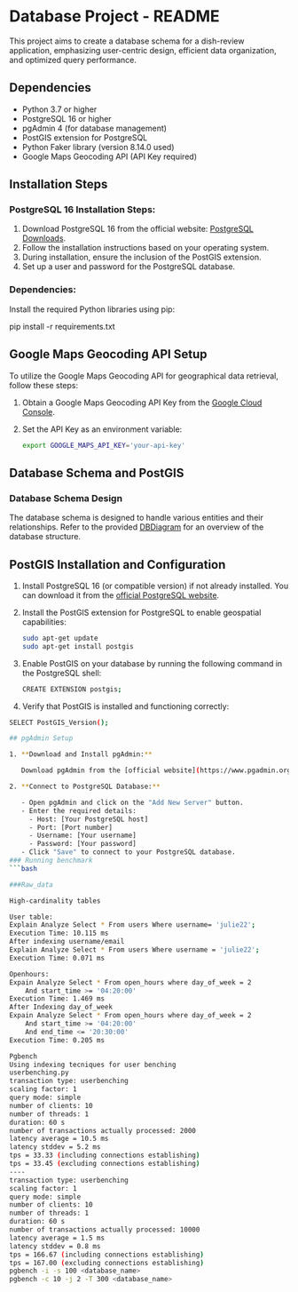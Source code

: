 # Database Project - README

This project aims to create a database schema for a dish-review application, emphasizing user-centric design, efficient data organization, and optimized query performance.

## Dependencies

- Python 3.7 or higher
- PostgreSQL 16 or higher
- pgAdmin 4 (for database management)
- PostGIS extension for PostgreSQL
- Python Faker library (version 8.14.0 used)
- Google Maps Geocoding API (API Key required)

## Installation Steps

### PostgreSQL 16 Installation Steps:

1. Download PostgreSQL 16 from the official website: [PostgreSQL Downloads](https://www.postgresql.org/download/).
2. Follow the installation instructions based on your operating system.
3. During installation, ensure the inclusion of the PostGIS extension.
4. Set up a user and password for the PostgreSQL database.

### Dependencies:


Install the required Python libraries using pip:


pip install -r requirements.txt

## Google Maps Geocoding API Setup

To utilize the Google Maps Geocoding API for geographical data retrieval, follow these steps:

1. Obtain a Google Maps Geocoding API Key from the [Google Cloud Console](https://console.cloud.google.com/).

2. Set the API Key as an environment variable:

   ```bash
   export GOOGLE_MAPS_API_KEY='your-api-key'
## Database Schema and PostGIS

### Database Schema Design

The database schema is designed to handle various entities and their relationships. Refer to the provided [DBDiagram](link-to-your-db-diagram) for an overview of the database structure.

## PostGIS Installation and Configuration

1. Install PostgreSQL 16 (or compatible version) if not already installed. You can download it from the [official PostgreSQL website](https://www.postgresql.org/download/).

2. Install the PostGIS extension for PostgreSQL to enable geospatial capabilities:

   ```bash
   sudo apt-get update
   sudo apt-get install postgis
3. Enable PostGIS on your database by running the following command in the PostgreSQL shell:

	```bash
	CREATE EXTENSION postgis;

4. Verify that PostGIS is installed and functioning correctly:
```bash
SELECT PostGIS_Version();

## pgAdmin Setup

1. **Download and Install pgAdmin:**

   Download pgAdmin from the [official website](https://www.pgadmin.org/download/) and follow the installation instructions for your operating system.

2. **Connect to PostgreSQL Database:**

   - Open pgAdmin and click on the "Add New Server" button.
   - Enter the required details:
     - Host: [Your PostgreSQL host]
     - Port: [Port number]
     - Username: [Your username]
     - Password: [Your password]
   - Click "Save" to connect to your PostgreSQL database.
### Running benchmark
```bash

###Raw_data

High-cardinality tables

User table: 
Explain Analyze Select * From users Where username= 'julie22';
Execution Time: 10.115 ms
After indexing username/email 
Explain Analyze Select * From users Where username = 'julie22'; 
Execution Time: 0.071 ms

Openhours: 
Expain Analyze Select * From open_hours where day_of_week = 2
	And start_time >= '04:20:00'
Execution Time: 1.469 ms
After Indexing day_of_week
Expain Analyze Select * From open_hours where day_of_week = 2
	And start_time >= '04:20:00'
	And end_time <= '20:30:00'
Execution Time: 0.205 ms

Pgbench
Using indexing tecniques for user benching 
userbenching.py
transaction type: userbenching
scaling factor: 1
query mode: simple
number of clients: 10
number of threads: 1
duration: 60 s
number of transactions actually processed: 2000
latency average = 10.5 ms
latency stddev = 5.2 ms
tps = 33.33 (including connections establishing)
tps = 33.45 (excluding connections establishing)
----
transaction type: userbenching
scaling factor: 1
query mode: simple
number of clients: 10
number of threads: 1
duration: 60 s
number of transactions actually processed: 10000
latency average = 1.5 ms
latency stddev = 0.8 ms
tps = 166.67 (including connections establishing)
tps = 167.00 (excluding connections establishing)
pgbench -i -s 100 <database_name>
pgbench -c 10 -j 2 -T 300 <database_name>

